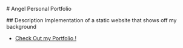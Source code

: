 # Angel Personal Portfolio 

## Description 
Implementation of a static website that shows off my background

* [Check Out my Portfolio !](https://angel012912.github.io/portfolio/)
